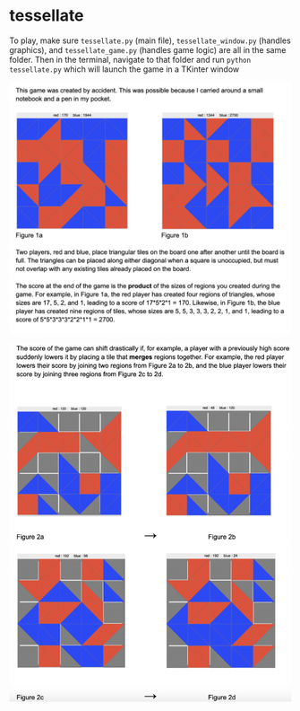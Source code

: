 # tessellate

To play, make sure `tessellate.py` (main file), `tessellate_window.py` (handles graphics), and `tessellate_game.py` (handles game logic) are all in the same folder.
Then in the terminal, navigate to that folder and run
`python tessellate.py`
which will launch the game in a TKinter window

![alt text](https://github.com/mcembalest/tessellate/blob/main/tessellate_readme1.png?raw=true)

![alt text](https://github.com/mcembalest/tessellate/blob/main/tessellate_readme2.png?raw=true)
